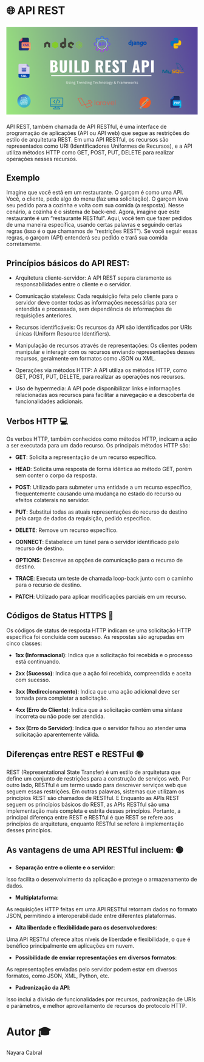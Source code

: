 # 🌐 API REST 


 ![Build REST API Using Trending Technology](https://github.com/TravelXML/Create-API-PYTHON-PHP-NODEJS-GO-DJANGO-LARAVEL-LUMEN-REST-API/blob/main/images/Build%20REST%20api.png)

 
 API REST, também chamada de API RESTful, é uma interface de programação de aplicações (API ou API web) que segue as restrições do estilo de arquitetura REST. Em uma API RESTful, os recursos são representados como URI (Identificadores Uniformes de Recursos), e a API utiliza métodos HTTP como GET, POST, PUT, DELETE para realizar operações nesses recursos.

 ## Exemplo
 
 Imagine que você está em um restaurante. O garçom é como uma API. Você, o cliente, pede algo do menu (faz uma solicitação). O garçom leva seu pedido para a cozinha e volta com sua comida (a resposta). Nesse cenário, a cozinha é o sistema de back-end. Agora, imagine que este restaurante é um “restaurante RESTful”. Aqui, você tem que fazer pedidos de uma maneira específica, usando certas palavras e seguindo certas regras (isso é o que chamamos de “restrições REST”). Se você seguir essas regras, o garçom (API) entenderá seu pedido e trará sua comida corretamente.
 

## Princípios básicos do API REST:

* Arquitetura cliente-servidor: A API REST separa claramente as responsabilidades entre o cliente e o servidor.

* Comunicação stateless: Cada requisição feita pelo cliente para o servidor deve conter todas as informações necessárias para ser entendida e processada, sem dependência de informações de requisições anteriores.

* Recursos identificáveis: Os recursos da API são identificados por URIs únicas (Uniform Resource Identifiers).

* Manipulação de recursos através de representações: Os clientes podem manipular e interagir com os recursos enviando representações desses recursos, geralmente em formatos como JSON ou XML.

* Operações via métodos HTTP: A API utiliza os métodos HTTP, como GET, POST, PUT, DELETE, para realizar as operações nos recursos.

* Uso de hypermedia: A API pode disponibilizar links e informações relacionadas aos recursos para facilitar a navegação e a descoberta de funcionalidades adicionais.



 ## Verbos HTTP 💻
 
 
 Os verbos HTTP, também conhecidos como métodos HTTP, indicam a ação a ser executada para um dado recurso. Os principais métodos HTTP são:
 
*  **GET**: Solicita a representação de um recurso específico.
 
*  **HEAD**: Solicita uma resposta de forma idêntica ao método GET, porém sem conter o corpo da resposta.
  
*   **POST**: Utilizado para submeter uma entidade a um recurso específico, frequentemente causando uma mudança no estado do recurso ou efeitos colaterais no servidor.

* **PUT**: Substitui todas as atuais representações do recurso de destino pela carga de dados da requisição, pedido específico.

*  **DELETE**: Remove um recurso específico. 
 
* **CONNECT**: Estabelece um túnel para o servidor identificado pelo recurso de destino. 
 
* **OPTIONS**: Descreve as opções de comunicação para o recurso de destino. 
 
* **TRACE**: Executa um teste de chamada loop-back junto com o caminho para o recurso de destino. 
 
* **PATCH**: Utilizado para aplicar modificações parciais em um recurso.


 
 ## Códigos de Status HTTPS 🦺
 
 
 Os códigos de status de resposta HTTP indicam se uma solicitação HTTP específica foi concluída com sucesso. As respostas são agrupadas em cinco classes:
 
 
 
* **1xx (Informacional)**: Indica que a solicitação foi recebida e o processo está continuando. 
 
* **2xx (Sucesso)**: Indica que a ação foi recebida, compreendida e aceita com sucesso. 
 
* **3xx (Redirecionamento)**: Indica que uma ação adicional deve ser tomada para completar a solicitação. 
 
* **4xx (Erro do Cliente)**: Indica que a solicitação contém uma sintaxe incorreta ou não pode ser atendida. 
 
* **5xx (Erro do Servidor)**: Indica que o servidor falhou ao atender uma solicitação aparentemente válida.


 
 ## Diferenças entre REST e RESTFul 🟢

  
 
 REST (Representational State Transfer) é um estilo de arquitetura que define um conjunto de restrições para a construção de serviços web.
 Por outro lado, RESTful é um termo usado para descrever serviços web que seguem essas restrições. Em outras palavras, sistemas que utilizam os princípios REST são chamados de RESTful.
 E Enquanto as APIs REST seguem os princípios básicos do REST, as APIs RESTful são uma implementação mais completa e estrita desses princípios. Portanto, a principal diferença entre REST e RESTful é que REST se refere aos princípios de arquitetura, enquanto RESTful se refere à implementação desses princípios.

 
 ## As vantagens de uma API RESTful incluem: 🟢


 
* **Separação entre o cliente e o servidor**: 
 
 Isso facilita o desenvolvimento da aplicação e protege o armazenamento de dados. 
 
* **Multiplataforma**:
 
 As requisições HTTP feitas em uma API RESTful retornam dados no formato JSON, permitindo a interoperabilidade entre diferentes plataformas. 
 
* **Alta liberdade e flexibilidade para os desenvolvedores**:
 
 Uma API RESTful oferece altos níveis de liberdade e flexibilidade, o que é benéfico principalmente em aplicações em nuvem. 
 
* **Possibilidade de enviar representações em diversos formatos**:
 
 As representações enviadas pelo servidor podem estar em diversos formatos, como JSON, XML, Python, etc. 
 
  * **Padronização da API**:
 
 Isso inclui a divisão de funcionalidades por recursos, padronização de URIs e parâmetros, e melhor aproveitamento de recursos do protocolo HTTP.


 # Autor 🎓

Nayara Cabral 
